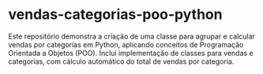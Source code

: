 # vendas-categorias-poo-python
Este repositório demonstra a criação de uma classe para agrupar e calcular vendas por categorias em Python, aplicando conceitos de Programação Orientada a Objetos (POO). Inclui implementação de classes para vendas e categorias, com cálculo automático do total de vendas por categoria.
